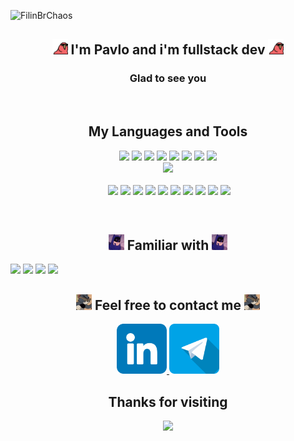 <p align="left"> <img src="https://komarev.com/ghpvc/?username=FilinBrChaos" alt="FilinBrChaos" /> </p>

<h2 align="center">
    <img src="assets/gif/conga_party_parrot.gif" width="25">
    I'm Pavlo and i'm fullstack dev
    <img src="assets/gif/conga_party_parrot.gif" width="25">
</h2>
<h3 align="center">Glad to see you</h3>

<br>

<h2 align="center">My Languages and Tools</h2>
<div>
    <p align="center">
    	<img src="https://img.shields.io/badge/-html?style=flat-square&logo=typescript&label=Typescript&labelColor=0a0a0a&color=0a0a0a" height="25px">
    	<img src="https://img.shields.io/badge/-Node.js-0a0a0a?style=flat-square&logo=node.js" height="25px">
    	<img src="https://img.shields.io/badge/-html?style=flat-square&logo=mysql&label=MySQL&labelColor=0a0a0a&color=0a0a0a" height="25px">
        <img src="https://img.shields.io/badge/-html?style=flat-square&logo=postgresql&label=PostgreSQL&labelColor=0a0a0a&color=0a0a0a" height="25px">
        <img src="https://img.shields.io/badge/-html?style=flat-square&logo=auth0&label=Auth0&labelColor=0a0a0a&color=0a0a0a" height="25px">
        <img src="https://img.shields.io/badge/-html?style=flat-square&logo=docker&label=Docker&labelColor=0a0a0a&color=0a0a0a" height="25px">
        <img src="https://img.shields.io/badge/-html?style=flat-square&logo=postman&label=Postman&labelColor=0a0a0a&color=0a0a0a" height="25px">
        <img src="https://img.shields.io/badge/-html?style=flat-square&logo=awslambda&label=AWS%20Lambda&labelColor=0a0a0a&color=0a0a0a" height="25px">
        <br>
        <img height="200px" src="https://media.giphy.com/media/v1.Y2lkPTc5MGI3NjExNmczY2piNXZhYWFnMDUzZWJjY3B5a2pxaTJxNmM2dWQzamN6bnVjMiZlcD12MV9pbnRlcm5hbF9naWZfYnlfaWQmY3Q9Zw/8IGuMMq3Aka8Zq9Kax/giphy.gif">    <br>
        <br>
        <img src="" height="25px">
        <img src="https://img.shields.io/badge/-html?style=flat-square&logo=amazons3&label=Amazon%20S3&labelColor=0a0a0a&color=0a0a0a" height="25px">
        <img src="https://img.shields.io/badge/-html?style=flat-square&logo=amazonrds&label=Amazon%20RDS&labelColor=0a0a0a&color=0a0a0a" height="25px">
        <img src="https://img.shields.io/badge/-html?style=flat-square&logo=amazonapigateway&label=Amazon%20API%20Gateway&labelColor=0a0a0a&color=0a0a0a" height="25px">
    	<img src="https://img.shields.io/badge/-JS-0a0a0a?style=flat-square&logo=javascript" height="25px">
    	<img src="https://img.shields.io/badge/-React-0a0a0a?style=flat-square&logo=react" height="25px">
    	<img src="https://img.shields.io/badge/-React Router-0a0a0a?style=flat-square&logo=react-router" height="25px">
    	<img src="https://img.shields.io/badge/-Redux Toolkit-0a0a0a?style=flat-square&logo=redux" height="25px">
    	<img src="https://img.shields.io/badge/-Material UI-0a0a0a?style=flat-square&logo=mui" height="25px">
    	<img src="https://img.shields.io/badge/-Jest-0a0a0a?style=flat-square&logo=jest" height="25px">
        <img src="https://img.shields.io/badge/-html?style=flat-square&logo=tailwindcss&label=TailwindCSS&labelColor=0a0a0a&color=0a0a0a" height="25px">
    </p>
    <br>
    <h2 align="center">
        <img src="assets/gif/batman_think.gif" width="25">
    Familiar with
        <img src="assets/gif/batman_think.gif" width="25">
    </h2>
    <img src="https://img.shields.io/badge/-html?style=flat-square&logo=androidstudio&label=AndroidStudio&labelColor=0a0a0a&color=0a0a0a" height="25px">
    <img src="https://img.shields.io/badge/-html?style=flat-square&logo=kotlin&label=Kotlin&labelColor=0a0a0a&color=0a0a0a" height="25px">
    <img src="https://img.shields.io/badge/-html?style=flat-square&logo=xcode&label=XCode&labelColor=0a0a0a&color=0a0a0a" height="25px">
    <img src="https://img.shields.io/badge/-html?style=flat-square&logo=swift&label=Swift&labelColor=0a0a0a&color=0a0a0a" height="25px">
    <img src="" height="25px">
    <img src="" height="25px">
</div>

<h2 align="center">
    <img src="assets/gif/dc_call.gif" width="25">
    Feel free to contact me
    <img src="assets/gif/dc_call.gif" width="25">
</h2>

<p align="center">
    <a href="https://www.linkedin.com/in/paul-lusnykov-b88057213/" target="blank">
        <img src="assets/icons/linkedin_img.png" alt="filin" width="80">
    </a>
    <a href="https://t.me/Pollo_marko" target="blank">
        <img src="./assets/icons/telegram_img.png" alt="bxr1ng" width="80">
    </a>
</p>


<h2 align="center">
    Thanks for visiting
</h2>
<p align="center">
    <img src="https://media.giphy.com/media/v1.Y2lkPTc5MGI3NjExdmNqeXJwaDFlbnk1bGJqZHJyMmV4dHJtOWxsc2x2ejRibzhiZXc3MyZlcD12MV9pbnRlcm5hbF9naWZfYnlfaWQmY3Q9Zw/at0igXhGaPKIXb35cv/giphy.gif" width="50%">
</p>

